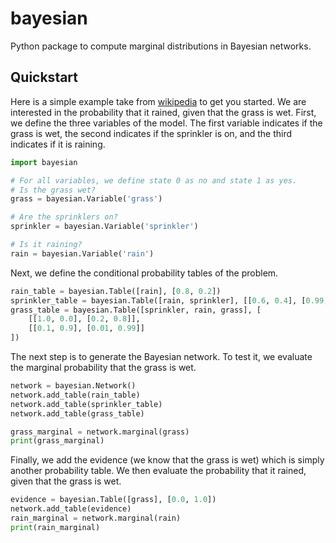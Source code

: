 # bayesian
Python package to compute marginal distributions in Bayesian networks.

## Quickstart

Here is a simple example take from [wikipedia](https://en.wikipedia.org/wiki/Bayesian_network) to get you started.
We are interested in the probability that it rained, given that the grass is wet.
First, we define the three variables of the model. The first variable indicates if the grass is wet, the second indicates if the sprinkler is on, and the third indicates if it is raining.

```python
import bayesian

# For all variables, we define state 0 as no and state 1 as yes.
# Is the grass wet? 
grass = bayesian.Variable('grass')

# Are the sprinklers on?
sprinkler = bayesian.Variable('sprinkler')

# Is it raining?
rain = bayesian.Variable('rain')
```

Next, we define the conditional probability tables of the problem.

```python
rain_table = bayesian.Table([rain], [0.8, 0.2])
sprinkler_table = bayesian.Table([rain, sprinkler], [[0.6, 0.4], [0.99, 0.01]])
grass_table = bayesian.Table([sprinkler, rain, grass], [
    [[1.0, 0.0], [0.2, 0.8]],
    [[0.1, 0.9], [0.01, 0.99]]
])
```

The next step is to generate the Bayesian network.
To test it, we evaluate the marginal probability that the grass is wet. 

```python
network = bayesian.Network()
network.add_table(rain_table)
network.add_table(sprinkler_table)
network.add_table(grass_table)

grass_marginal = network.marginal(grass)
print(grass_marginal)
```

Finally, we add the evidence (we know that the grass is wet) which is simply another probability table.
We then evaluate the probability that it rained, given that the grass is wet.

```python
evidence = bayesian.Table([grass], [0.0, 1.0])
network.add_table(evidence)
rain_marginal = network.marginal(rain)
print(rain_marginal)
```




